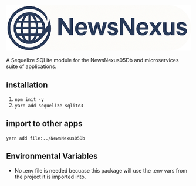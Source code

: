 ![Logo](./docs/images/logoAndNameRound.png)

A Sequelize SQLite module for the NewsNexus05Db and microservices suite of applications.

## installation

1. `npm init -y`
2. `yarn add sequelize sqlite3`

## import to other apps

`yarn add file:../NewsNexus05Db`

## Environmental Variables

- No .env file is needed becuase this package will use the .env vars from the project it is imported into.

